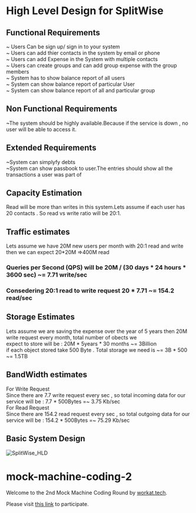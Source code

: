 # **High Level Design for SplitWise**
## Functional Requirements
~ Users Can be sign up/ sign in to your system<br />
~ Users can add thier contacts in the system by email or phone<br />
~ Users can add Expense in the System with multiple contacts<br />
~ Users can create groups and can add group expense with the group members<br />
~ System has to show balance report of all users<br />
~ System can show balance report of particular User<br />
~ System can show balance report of all and particular group <br />

## Non Functional Requirements<br />
~The system should be highly available.Because if the service is down , no user will be able to access it.<br />

## Extended Requirements<br />
~System can simplyfy debts<br />
~System can show passbook to user.The entries should show all the transactions a user was part of<br />

## Capacity Estimation
Read will be more than writes in this system.Lets assume if each user has 20 contacts . So read vs write ratio will be 20:1.<br />
## Traffic estimates<br />
Lets assume we have 20M new users per month with 20:1 read and write then we can expect 20*20M =>400M read<br />
### Queries per Second (QPS) will be 20M / (30 days * 24 hours * 3600 sec) ~= 7.71 write/sec<br />
### Consedering 20:1 read to write request 20 * 7.71 ~= 154.2 read/sec<br />

## Storage Estimates<br />
Lets assume we are saving the expense over the year of 5 years then 20M write request every month, total number of obects we<br /> 
expect to store will be : 20M * 5years * 30 months ~= 3Billion<br />
if each object stored take 500 Byte . Total storage we need is ~= 3B * 500 ~= 1.5TB<br />

## BandWidth estimates <br />
For Write Request<br />
Since there are 7.7 write request every sec , so total incoming data for our service will be : 7.7 * 500Bytes =~ 3.75 Kb/sec<br />
For Read Request<br />
Since there are 154.2 read request every sec , so total outgoing data for our service will be : 154.2 * 500Bytes =~ 75.29 Kb/sec <br />

## Basic System Design <br />

![SplitWise_HLD](https://user-images.githubusercontent.com/8611287/84053046-00810000-a9cf-11ea-8a05-3c6676b1373b.png)


# mock-machine-coding-2
Welcome to the 2nd Mock Machine Coding Round by [workat.tech](http://workat.tech).

Please visit [this link](https://workat.tech/machine-coding/practice/splitwise-problem-0kp2yneec2q2) to participate.

